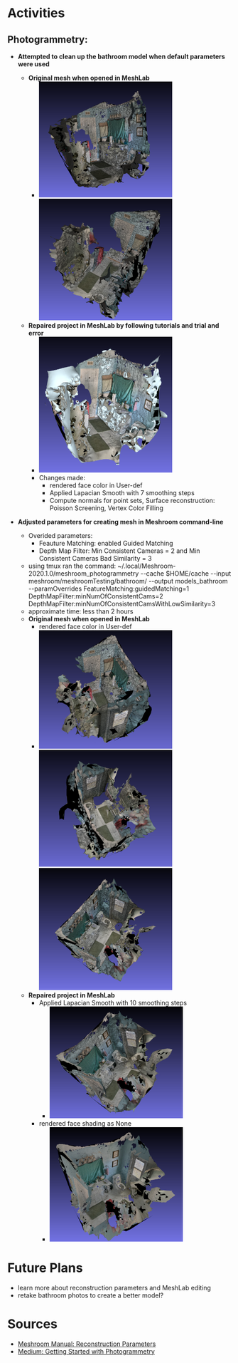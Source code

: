 # Activities

## Photogrammetry:

- **Attempted to clean up the bathroom model when default parameters were used**
  - **Original mesh when opened in MeshLab** 
    - <img src="https://github.com/evelynhasama/CSResearch/blob/master/Spring2021-Reports/2021-04-06/bathroom1.png" width=300> <img src="https://github.com/evelynhasama/CSResearch/blob/master/Spring2021-Reports/2021-04-06/bathroom2.png" width=300>
  - **Repaired project in MeshLab by following tutorials and trial and error**
    - <img src="https://github.com/evelynhasama/CSResearch/blob/master/Spring2021-Reports/2021-04-15/bathroom_repair.png" width=300>
    - Changes made:
      - rendered face color in User-def
      - Applied Lapacian Smooth with 7 smoothing steps
      - Compute normals for point sets, Surface reconstruction: Poisson Screening, Vertex Color Filling

- **Adjusted parameters for creating mesh in Meshroom command-line**
  - Overided parameters:
    - Feauture Matching: enabled Guided Matching
    - Depth Map Filter: Min Consistent Cameras = 2 and Min Consistent Cameras Bad Similarity = 3
  - using tmux ran the command: ~/.local/Meshroom-2020.1.0/meshroom_photogrammetry --cache $HOME/cache --input meshroom/meshroomTesting/bathroom/ --output models_bathroom --paramOverrides FeatureMatching:guidedMatching=1 DepthMapFilter:minNumOfConsistentCams=2 DepthMapFilter:minNumOfConsistentCamsWithLowSimilarity=3
  - approximate time: less than 2 hours 
  - **Original mesh when opened in MeshLab** 
    - rendered face color in User-def
    - <img src="https://github.com/evelynhasama/CSResearch/blob/master/Spring2021-Reports/2021-04-15/bathroom1_og.png" width=300> <img src="https://github.com/evelynhasama/CSResearch/blob/master/Spring2021-Reports/2021-04-15/bathroom2_og.png" width=300> <img src="https://github.com/evelynhasama/CSResearch/blob/master/Spring2021-Reports/2021-04-15/bathroom3_og.png" width=300>
  - **Repaired project in MeshLab**
    - Applied Lapacian Smooth with 10 smoothing steps
      - <img src="https://github.com/evelynhasama/CSResearch/blob/master/Spring2021-Reports/2021-04-15/bathroom1.png" width=300>
    - rendered face shading as None
      - <img src="https://github.com/evelynhasama/CSResearch/blob/master/Spring2021-Reports/2021-04-15/bathroom_shading1.png" width=300>
 
# Future Plans
  - learn more about reconstruction parameters and MeshLab editing
  - retake bathroom photos to create a better model?

# Sources
- [Meshroom Manual: Reconstruction Parameters](https://meshroom-manual.readthedocs.io/en/latest/faq/reconstruction-parameters/reconstruction-parameters.html)
- [Medium: Getting Started with Photogrammetry](https://medium.com/realities-io/getting-started-with-photogrammetry-d0a6ee40cb72)
